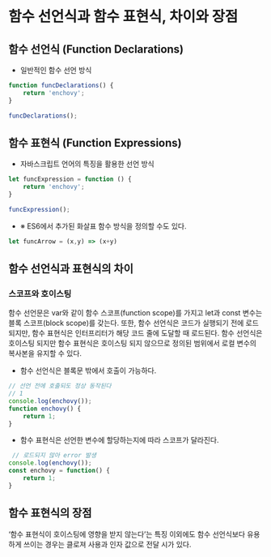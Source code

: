 # 함수 선언식과 함수 표현식, 차이와 장점

  ## 함수 선언식 (Function Declarations)
  - 일반적인 함수 선언 방식
```js
function funcDeclarations() {
    return 'enchovy';
}
 
funcDeclarations();
```


  ## 함수 표현식 (Function Expressions)
  - 자바스크립트 언어의 특징을 활용한 선언 방식
```js
let funcExpression = function () {
    return 'enchovy';
}
 
funcExpression();
```
   - ※ ES6에서 추가된 화살표 함수 방식을 정의할 수도 있다.
```js
let funcArrow = (x,y) => (x+y)
```

  ## 함수 선언식과 표현식의 차이
  ### 스코프와 호이스팅
  함수 선언문은 var와 같이 함수 스코프(function scope)를 가지고 let과 const 변수는 블록 스코프(block scope)를 갖는다. 또한, 함수 선언식은 코드가 실행되기 전에 로드되지만, 함수 표현식은 인터프리터가 해당 코드 줄에 도달할 때 로드된다. 함수 선언식은 호이스팅 되지만 함수 표현식은 호이스팅 되지 않으므로 정의된 범위에서 로컬 변수의 복사본을 유지할 수 있다.   
  
  - 함수 선언식은 블록문 밖에서 호출이 가능하다. 
```js
// 선언 전에 호출되도 정상 동작된다
// 1
console.log(enchovy());
function enchovy() {
    return 1;
}
```
  
  - 함수 표현식은 선언한 변수에 할당하는지에 따라 스코프가 달라진다.
```js
 // 로드되지 않아 error 발생
console.log(enchovy());
const enchovy = function() {
    return 1;
}
```

  ## 함수 표현식의 장점
  ‘함수 표현식이 호이스팅에 영향을 받지 않는다’는 특징 이외에도 함수 선언식보다 유용하게 쓰이는 경우는 클로져 사용과 인자 값으로 전달 시가 있다.   
